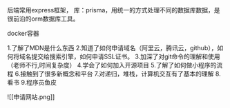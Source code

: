 后端常用express框架，
库：prisma，用统一的方式处理不同的数据库数据，是很前沿的orm数据库工具。

docker容器

1.了解了MDN是什么东西
2.知道了如何申请域名（阿里云，腾讯云，github），如何将域名提交给搜索引擎，如何申请SSL证书。
3.加深了对git命令的理解和使用（老师不行,时间复杂度）
4.学会了如何加入开源项目
5.了解了如何做小程序的流程
6.接触到了很多新概念和平台
7.对递归，堆栈，计算机交互有了基本的理解
8.看书
9.程序员鱼皮

![[申请网站.png]]